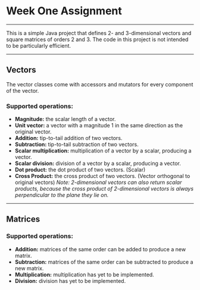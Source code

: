 # Week One Assignment
---

This is a simple Java project that defines 2- and 3-dimensional vectors and square matrices of orders 2 and 3.
The code in this project is not intended to be particularly efficient.

---

## Vectors
The vector classes come with accessors and mutators for every component of the vector.

### Supported operations:
- **Magnitude:** the scalar length of a vector.
- **Unit vector:** a vector with a magnitude 1 in the same direction as the original vector.
- **Addition:** tip-to-tail addition of two vectors.
- **Subtraction:** tip-to-tail subtraction of two vectors.
- **Scalar multiplication:** multiplication of a vector by a scalar, producing a vector.
- **Scalar division:** division of a vector by a scalar, producing a vector.
- **Dot product:** the dot product of two vectors. (Scalar)
- **Cross Product:** the cross product of two vectors. (Vector orthogonal to original vectors) _Note: 2-dimensional vectors can also return scalar products, because the cross product of 2-dimensional vectors is always perpendicular to the plane they lie on._

---

## Matrices

### Supported operations:
- **Addition:** matrices of the same order can be added to produce a new matrix.
- **Subtraction:** matrices of the same order can be subtracted to produce a new matrix.
- **Multiplication:** multiplication has yet to be implemented.
- **Division:** division has yet to be implemented.
